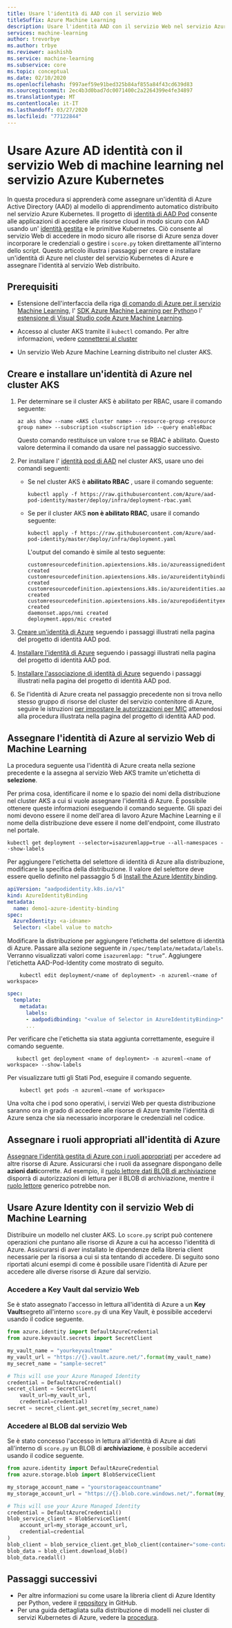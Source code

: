 ```yaml
---
title: Usare l'identità di AAD con il servizio Web
titleSuffix: Azure Machine Learning
description: Usare l'identità AAD con il servizio Web nel servizio Azure Kubernetes per accedere alle risorse cloud durante l'assegnazione dei punteggi.
services: machine-learning
author: trevorbye
ms.author: trbye
ms.reviewer: aashishb
ms.service: machine-learning
ms.subservice: core
ms.topic: conceptual
ms.date: 02/10/2020
ms.openlocfilehash: f997aef59e91bed325b84af855a84f43cd639d83
ms.sourcegitcommit: 2ec4b3d0bad7dc0071400c2a2264399e4fe34897
ms.translationtype: MT
ms.contentlocale: it-IT
ms.lasthandoff: 03/27/2020
ms.locfileid: "77122844"
---
```

# <a name="use-azure-ad-identity-with-your-machine-learning-web-service-in-azure-kubernetes-service"></a>Usare Azure AD identità con il servizio Web di machine learning nel servizio Azure Kubernetes

In questa procedura si apprenderà come assegnare un'identità di Azure Active Directory (AAD) al modello di apprendimento automatico distribuito nel servizio Azure Kubernetes. Il progetto di [identità di AAD Pod](https://github.com/Azure/aad-pod-identity) consente alle applicazioni di accedere alle risorse cloud in modo sicuro con AAD usando un' [identità gestita](https://docs.microsoft.com/azure/active-directory/managed-identities-azure-resources/overview) e le primitive Kubernetes. Ciò consente al servizio Web di accedere in modo sicuro alle risorse di Azure senza dover incorporare le credenziali o gestire i `score.py` token direttamente all'interno dello script. Questo articolo illustra i passaggi per creare e installare un'identità di Azure nel cluster del servizio Kubernetes di Azure e assegnare l'identità al servizio Web distribuito.

## <a name="prerequisites"></a>Prerequisiti

- Estensione dell'interfaccia della riga [di comando di Azure per il servizio Machine Learning](reference-azure-machine-learning-cli.md), l' [SDK Azure Machine Learning per Python](https://docs.microsoft.com/python/api/overview/azure/ml/intro?view=azure-ml-py)o l' [estensione di Visual Studio code Azure Machine Learning](tutorial-setup-vscode-extension.md).

- Accesso al cluster AKS tramite il `kubectl` comando. Per altre informazioni, vedere [connettersi al cluster](https://docs.microsoft.com/azure/aks/kubernetes-walkthrough#connect-to-the-cluster)

- Un servizio Web Azure Machine Learning distribuito nel cluster AKS.

## <a name="create-and-install-an-azure-identity-in-your-aks-cluster"></a>Creare e installare un'identità di Azure nel cluster AKS

1. Per determinare se il cluster AKS è abilitato per RBAC, usare il comando seguente:

    ```azurecli-interactive
    az aks show --name <AKS cluster name> --resource-group <resource group name> --subscription <subscription id> --query enableRbac
    ```

    Questo comando restituisce un valore `true` se RBAC è abilitato. Questo valore determina il comando da usare nel passaggio successivo.

1. Per installare l' [identità pod di AAD](https://github.com/Azure/aad-pod-identity#getting-started) nel cluster AKS, usare uno dei comandi seguenti:

    * Se nel cluster AKS è **abilitato RBAC** , usare il comando seguente:
    
        ```azurecli-interactive
        kubectl apply -f https://raw.githubusercontent.com/Azure/aad-pod-identity/master/deploy/infra/deployment-rbac.yaml
        ```
    
    * Se per il cluster AKS **non è abilitato RBAC**, usare il comando seguente:
    
        ```azurecli-interactive
        kubectl apply -f https://raw.githubusercontent.com/Azure/aad-pod-identity/master/deploy/infra/deployment.yaml
        ```
    
        L'output del comando è simile al testo seguente:

        ```text
        customresourcedefinition.apiextensions.k8s.io/azureassignedidentities.aadpodidentity.k8s.io created
        customresourcedefinition.apiextensions.k8s.io/azureidentitybindings.aadpodidentity.k8s.io created
        customresourcedefinition.apiextensions.k8s.io/azureidentities.aadpodidentity.k8s.io created
        customresourcedefinition.apiextensions.k8s.io/azurepodidentityexceptions.aadpodidentity.k8s.io created
        daemonset.apps/nmi created
        deployment.apps/mic created
        ```

1. [Creare un'identità di Azure](https://github.com/Azure/aad-pod-identity#2-create-an-azure-identity) seguendo i passaggi illustrati nella pagina del progetto di identità AAD pod.

1. [Installare l'identità di Azure](https://github.com/Azure/aad-pod-identity#3-install-the-azure-identity) seguendo i passaggi illustrati nella pagina del progetto di identità AAD pod.

1. [Installare l'associazione di identità di Azure](https://github.com/Azure/aad-pod-identity#5-install-the-azure-identity-binding) seguendo i passaggi illustrati nella pagina del progetto di identità AAD pod.

1. Se l'identità di Azure creata nel passaggio precedente non si trova nello stesso gruppo di risorse del cluster del servizio contenitore di Azure, seguire le istruzioni [per impostare le autorizzazioni per MIC](https://github.com/Azure/aad-pod-identity#6-set-permissions-for-mic) attenendosi alla procedura illustrata nella pagina del progetto di identità AAD pod.

## <a name="assign-azure-identity-to-machine-learning-web-service"></a>Assegnare l'identità di Azure al servizio Web di Machine Learning

La procedura seguente usa l'identità di Azure creata nella sezione precedente e la assegna al servizio Web AKS tramite un'etichetta di **selezione**.

Per prima cosa, identificare il nome e lo spazio dei nomi della distribuzione nel cluster AKS a cui si vuole assegnare l'identità di Azure. È possibile ottenere queste informazioni eseguendo il comando seguente. Gli spazi dei nomi devono essere il nome dell'area di lavoro Azure Machine Learning e il nome della distribuzione deve essere il nome dell'endpoint, come illustrato nel portale.

```azurecli-interactive
kubectl get deployment --selector=isazuremlapp=true --all-namespaces --show-labels
```

Per aggiungere l'etichetta del selettore di identità di Azure alla distribuzione, modificare la specifica della distribuzione. Il valore del selettore deve essere quello definito nel passaggio 5 di [Install the Azure Identity binding](https://github.com/Azure/aad-pod-identity#5-install-the-azure-identity-binding).

```yaml
apiVersion: "aadpodidentity.k8s.io/v1"
kind: AzureIdentityBinding
metadata:
  name: demo1-azure-identity-binding
spec:
  AzureIdentity: <a-idname>
  Selector: <label value to match>
```

Modificare la distribuzione per aggiungere l'etichetta del selettore di identità di Azure. Passare alla sezione seguente in `/spec/template/metadata/labels`. Verranno visualizzati valori come `isazuremlapp: “true”`. Aggiungere l'etichetta AAD-Pod-Identity come mostrato di seguito.

```azurecli-interactive
    kubectl edit deployment/<name of deployment> -n azureml-<name of workspace>
```

```yaml
spec:
  template:
    metadata:
      labels:
      - aadpodidbinding: "<value of Selector in AzureIdentityBinding>"
      ...
```

Per verificare che l'etichetta sia stata aggiunta correttamente, eseguire il comando seguente.

```azurecli-interactive
   kubectl get deployment <name of deployment> -n azureml-<name of workspace> --show-labels
```

Per visualizzare tutti gli Stati Pod, eseguire il comando seguente.

```azurecli-interactive
    kubectl get pods -n azureml-<name of workspace>
```

Una volta che i pod sono operativi, i servizi Web per questa distribuzione saranno ora in grado di accedere alle risorse di Azure tramite l'identità di Azure senza che sia necessario incorporare le credenziali nel codice. 

## <a name="assign-the-appropriate-roles-to-your-azure-identity"></a>Assegnare i ruoli appropriati all'identità di Azure

[Assegnare l'identità gestita di Azure con i ruoli appropriati](https://docs.microsoft.com/azure/active-directory/managed-identities-azure-resources/how-to-manage-ua-identity-portal) per accedere ad altre risorse di Azure. Assicurarsi che i ruoli da assegnare dispongano delle **azioni dati**corrette. Ad esempio, il [ruolo lettore dati BLOB di archiviazione](https://docs.microsoft.com/azure/role-based-access-control/built-in-roles#storage-blob-data-reader) disporrà di autorizzazioni di lettura per il BLOB di archiviazione, mentre il [ruolo lettore](https://docs.microsoft.com/azure/role-based-access-control/built-in-roles#reader) generico potrebbe non.

## <a name="use-azure-identity-with-your-machine-learning-web-service"></a>Usare Azure Identity con il servizio Web di Machine Learning

Distribuire un modello nel cluster AKS. Lo `score.py` script può contenere operazioni che puntano alle risorse di Azure a cui ha accesso l'identità di Azure. Assicurarsi di aver installato le dipendenze della libreria client necessarie per la risorsa a cui si sta tentando di accedere. Di seguito sono riportati alcuni esempi di come è possibile usare l'identità di Azure per accedere alle diverse risorse di Azure dal servizio.

### <a name="access-key-vault-from-your-web-service"></a>Accedere a Key Vault dal servizio Web

Se è stato assegnato l'accesso in lettura all'identità di Azure a un **Key Vault**segreto all'interno `score.py` di una Key Vault, è possibile accedervi usando il codice seguente.

```python
from azure.identity import DefaultAzureCredential
from azure.keyvault.secrets import SecretClient

my_vault_name = "yourkeyvaultname"
my_vault_url = "https://{}.vault.azure.net/".format(my_vault_name) 
my_secret_name = "sample-secret"

# This will use your Azure Managed Identity
credential = DefaultAzureCredential()
secret_client = SecretClient(
    vault_url=my_vault_url,
    credential=credential)
secret = secret_client.get_secret(my_secret_name)
```

### <a name="access-blob-from-your-web-service"></a>Accedere al BLOB dal servizio Web

Se è stato concesso l'accesso in lettura all'identità di Azure ai dati all'interno di `score.py` un BLOB di **archiviazione**, è possibile accedervi usando il codice seguente.

```python
from azure.identity import DefaultAzureCredential
from azure.storage.blob import BlobServiceClient

my_storage_account_name = "yourstorageaccountname"
my_storage_account_url = "https://{}.blob.core.windows.net/".format(my_storage_account_name)

# This will use your Azure Managed Identity
credential = DefaultAzureCredential()
blob_service_client = BlobServiceClient(
    account_url=my_storage_account_url,
    credential=credential
)
blob_client = blob_service_client.get_blob_client(container="some-container", blob="some_text.txt")
blob_data = blob_client.download_blob()
blob_data.readall()
```

## <a name="next-steps"></a>Passaggi successivi

* Per altre informazioni su come usare la libreria client di Azure Identity per Python, vedere il [repository](https://github.com/Azure/azure-sdk-for-python/tree/master/sdk/identity/azure-identity#azure-identity-client-library-for-python) in GitHub.
* Per una guida dettagliata sulla distribuzione di modelli nei cluster di servizi Kubernetes di Azure, vedere la [procedura](how-to-deploy-azure-kubernetes-service.md).
